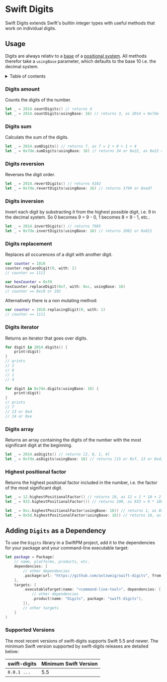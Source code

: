 # Swift Digits

Swift Digits extends Swift's builtin integer types with useful methods that work on individual digits.

## Usage
Digits are always relativ to a [base] of a [positional system]. All methods therefor
take a `usingBase` parameter, which defaults to the base 10 i.e. the decimal system.

[base]: https://en.wikipedia.org/wiki/Radix
[positional system]: https://en.wikipedia.org/wiki/Positional_notation#Mathematics

<details>
<summary>Table of contents</summary>
    
- [Digits amount](#digits-amount)
- [Digits sum](#digits-sum)
- [Digits reversion](#digits-reversion)
- [Digits replacement](#digits-replacement)
- [Digits iterator](#digits-iterator)
- [Digits array](#digits-array)
- [Highest positional factor](#highest-positional-factor)
- [Digits iterator](#digits-iterator)

</details>

### Digits amount
Counts the digits of the number.

```swift
let _ = 2014.countDigits() // returns 4
let _ = 2014.countDigits(usingBase: 16) // returns 3, as 2014 = 0x7de
```

### Digits sum
Calculats the sum of the digits.

```swift
let _ = 2014.sumDigits() // returns 7, as 7 = 2 + 0 + 1 + 4
let _ = 0x7de.sumDigits(usingBase: 16) // returns 34 or 0x22, as 0x22 = 0x7 + 0xd + 0xe
```

### Digits reversion
Reverses the digit order.

```swift
let _ = 2014.revertDigits() // returns 4102
let _ = 0x7de.revertDigits(usingBase: 16) // returns 3799 or 0xed7
```

### Digits inversion
Invert each digit by substracting it from the highest possible digit, i.e.
9 in the decimal system. So 0 becomes 9 = 9 - 0, 1 becomes 8 = 9 - 1, etc..

```swift
let _ = 2014.invertDigits() // returns 7985
let _ = 0x7de.invertDigits(usingBase: 16) // returns 2081 or 0x821
```

### Digits replacement
Replaces all occurences of a digit with another digit.
```swift
var counter = 1010
counter.replaceDigit(0, with: 1)
// counter == 1111

var hexCounter = 0xf0
hexCounter.replaceDigit(0xf, with: 0xc, usingBase: 16)
// counter == 0xc0 or 192
```

Alternatively there is a non mutating method:

```swift
var counter = 1010.replacingDigit(0, with: 1)
// counter == 1111
```

### Digits iterator
Returns an iterator that goes over digits.

```swift
for digit in 2014.digits() {
    print(digit)
}
// prints
// 2
// 0
// 1
// 4

for digit in 0x7de.digits(usingBase: 16) {
    print(digit)
}
// prints
// 7
// 13 or 0xd
// 14 or 0xe
```

### Digits array
Returns an array containing the digits of the number with the most significant
digit at the beginning.

```swift
let _ = 2014.asDigits() // returns [2, 0, 1, 4]
let _ = 0xfde.asDigits(usingBase: 16) // returns [15 or 0xf, 13 or 0xd, 14 or 0xe]
```

### Highest positional factor
Returns the highest positional factor included in the number, i.e. the factor of
the most significant digit.

```swift
let _ = 12.highestPositionalFactor() // returns 10, as 12 = 1 * 10 + 2 * 1
let _ = 933.highestPositionalFactor()) // returns 100, as 933 = 9 * 100 + 3 * 10 + 3 * 1

let _ = 0xc.highestPositionalFactor(usingBase: 16)) // returns 1, as 0xc = 12 * 1
let _ = 0x5d.highestPositionalFactor(usingBase: 16)) // returns 16, as 0x5d = 5 * 16 + 13 * 1
```

## Adding `Digits` as a Dependency

To use the `Digits` library in a SwiftPM project, 
add it to the dependencies for your package and your command-line executable target:

```swift
let package = Package(
    // name, platforms, products, etc.
    dependencies: [
        // other dependencies
        .package(url: "https://github.com/astzweig/swift-digits", from: "1.0.0"),
    ],
    targets: [
        .executableTarget(name: "<command-line-tool>", dependencies: [
            // other dependencies
            .product(name: "Digits", package: "swift-digits"),
        ]),
        // other targets
    ]
)
```

### Supported Versions

The most recent versions of swift-digits supports Swift 5.5 and newer. The minimum Swift version supported by swift-digits releases are detailed below:

swift-digits          | Minimum Swift Version
----------------------|----------------------
`0.0.1 ...`           | 5.5
